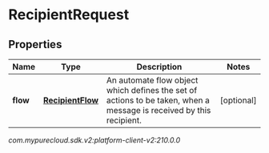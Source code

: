 # RecipientRequest


## Properties

| Name | Type | Description | Notes |
| ------------ | ------------- | ------------- | ------------- |
| **flow** | [**RecipientFlow**](RecipientFlow) | An automate flow object which defines the set of actions to be taken, when a message is received by this recipient. |  [optional] |




_com.mypurecloud.sdk.v2:platform-client-v2:210.0.0_
